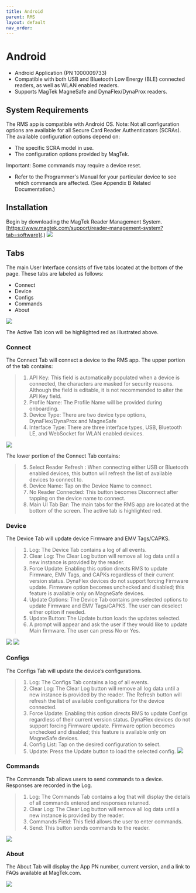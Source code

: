 ```yaml
---
title: Android
parent: RMS
layout: default
nav_order: 
---
```

# Android

* Android Application (PN 1000009733)
* Compatible with both USB and Bluetooth Low Energy (BLE) connected readers, as well as WLAN enabled readers.
* Supports MagTek MagneSafe and DynaFlex/DynaProx readers.


## System Requirements

The RMS app is compatible with Android OS. 
Note: Not all configuration options are available for all Secure Card Reader Authenticators (SCRAs). The available configuration options depend on:
* The specific SCRA model in use.
* The configuration options provided by MagTek.

Important: Some commands may require a device reset.
* Refer to the Programmer's Manual for your particular device to see which commands are affected. (See Appendix B Related Documentation.)

## Installation

Begin by downloading the MagTek Reader Management System. 
[https://www.magtek.com/support/reader-management-system?tab=software](.)
![](./images/RMSAPPLOGO.png)

## Tabs

The main User Interface consists of five tabs located at the bottom of the page. These tabs are labeled as follows:
* Connect
* Device
* Configs
* Commands
* About

![](./images/Tabs-Android.png)

The Active Tab icon will be highlighted red as illustrated above. 

### Connect

The Connect Tab will connect a device to the RMS app. The upper portion of the tab contains:

>1. API Key: This field is automatically populated when a device is connected, the characters are masked for security reasons. Although the field is editable, it is not recommended to alter the API Key field. 
>2. Profile Name: The Profile Name will be provided during onboarding. 
>3. Device Type: There are two device type options, DynaFlex/DynaProx and MagneSafe
>4. Interface Type: There are three interface types, USB, Bluetooth LE, and WebSocket for WLAN enabled devices.

![](./images/Android1.png)



The lower portion of the Connect Tab contains:
>5. Select Reader Refresh  : When connecting either USB or Bluetooth enabled devices, this button will refresh the list of available devices to connect to.
>6. Device Name: Tap on the Device Name to connect.
>7. No Reader Connected: This button becomes Disconnect after tapping on the device name to connect.
>8. Main UI Tab Bar: The main tabs for the RMS app are located at the bottom of the screen. The active tab is highlighted red. 

### Device
The Device Tab will update device Firmware and EMV Tags/CAPKS. 
>1. Log: The Device Tab contains a log of all events.
>2.	Clear Log: The Clear Log button will remove all log data until a new instance is provided by the reader.
>3.	Force Update: Enabling this option directs RMS to update Firmware, EMV Tags, and CAPKs regardless of their current version status. DynaFlex devices do not support forcing Firmware update.  Firmware option becomes unchecked and disabled; this feature is available only on MagneSafe devices.
>4.	Update Options: The Device Tab contains pre-selected options to update Firmware and EMV Tags/CAPKS. The user can deselect either option if needed. 
>5.	Update Button: The Update button loads the updates selected. 
>6.	A prompt will appear and ask the user if they would like to update Main firmware. The user can press No or Yes. 

![](./images/Android3.png)
![](./images/Android4.png)

### Configs

The Configs Tab will update the device’s configurations. 
>1. Log: The Configs Tab contains a log of all events.
>2. Clear Log: The Clear Log button will remove all log data until a new instance is provided by the reader. The Refresh   button will refresh the list of available configurations for the device connected. 
>3. Force Update: Enabling this option directs RMS to update Configs regardless of their current version status. DynaFlex devices do not support forcing Firmware update.  Firmware option becomes unchecked and disabled; this feature is available only on MagneSafe devices.
>4. Config List: Tap on the desired configuration to select.
>5. Update: Press the Update button to load the selected config.
![](./images/Android5.png)
### Commands

The Commands Tab allows users to send commands to a device. Responses are recorded in the Log.
>1. Log: The Commands Tab contains a log that will display the details of all commands entered and responses returned. 
>2. Clear Log: The Clear Log button will remove all log data until a new instance is provided by the reader.
>3.	Commands Field: This field allows the user to enter commands.
>4. Send: This button sends commands to the reader.

![](./images/Android6.jpg)

### About

The About Tab will display the App PN number, current version, and a link to FAQs available at MagTek.com.

![](./images/Android7.jpg)

